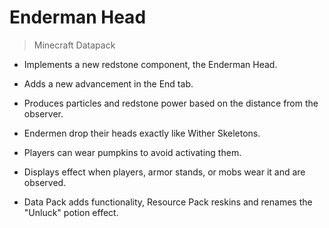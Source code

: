 # Enderman Head
> Minecraft Datapack

* Implements a new redstone component, the Enderman Head.
* Adds a new advancement in the End tab.
* Produces particles and redstone power based on the distance from the observer.
* Endermen drop their heads exactly like Wither Skeletons.
* Players can wear pumpkins to avoid activating them.
* Displays effect when players, armor stands, or mobs wear it and are observed.

* Data Pack adds functionality, Resource Pack reskins and renames the "Unluck" potion effect.
